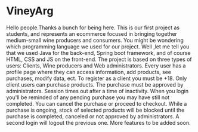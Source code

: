 # VineyArg
Hello people.Thanks a bunch for being here. This is our first project as students, and represents an ecommerce focused in bringing together medium-small wine producers and consumers. You might be wondering which programming language we used for our project. Well ,let me tell you that we used Java for the back-end, Spring boot framework, and of course HTML, CSS and JS on the front-end. The project is based on three types of users: Clients, Wine producers and Web administrators. Every user has a profile page where they can access information, add products, see purchases, modify data, ect. To register as a client you must be +18. Only client users can purchase products. The purchase must be approved by administrators. Session times out after a time of inactivity.  When you login you'll be reminded of any pending purchase you may have still not completed. You can cancel the purchase or proceed to checkout. While a purchase is ongoing, stock of selected products will be blocked until the purchase is completed, canceled or not approved by administrators. A second login will logout the previous one. More features to be added soon.
